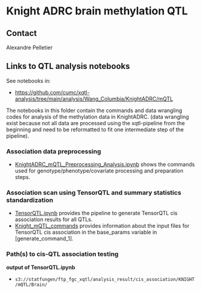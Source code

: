 # Knight ADRC brain methylation QTL

## Contact

Alexandre Pelletier

## Links to QTL analysis notebooks

See notebooks in: 

- https://github.com/cumc/xqtl-analysis/tree/main/analysis/Wang_Columbia/KnightADRC/mQTL

The notebooks in this folder contain the commands and data wrangling codes for analysis of the methylation data in KnightADRC. (data wrangling exist because not all data are processed using the xqtl-pipeline from the beginning and need to be reformatted to fit one intermediate step of the pipeline).

### Association data preprocessing
- [KnightADRC_mQTL_Preprocessing_Analysis.ipynb](https://github.com/cumc/xqtl-analysis/blob/main/analysis/Wang_Columbia/KnightADRC/mQTL/KnightADRC_mQTL_Preprocessing_Analysis.ipynb) shows the commands used for genotype/phenotype/covariate processing and preparation steps.
  
### Association scan using TensorQTL and summary statistics standardization


- [TensorQTL.ipynb](https://github.com/cumc/xqtl-protocol/blob/main/code/association_scan/TensorQTL/TensorQTL.ipynb) provides the pipeline to generate TensorQTL cis association results for all QTLs. 
- [Knight_mQTL_commands](https://github.com/cumc/xqtl-analysis/blob/main/analysis/Wang_Columbia/cis_association/Knight_mQTL/command_generator.ipynb) provides information about the input files for TensorQTL cis association in the base_params variable in [generate_command_1].

### Path(s) to cis-QTL association testing

**output of TensorQTL.ipynb**

- `s3://statfungen/ftp_fgc_xqtl/analysis_result/cis_association/KNIGHT/mQTL/Brain/`